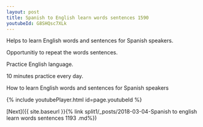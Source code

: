 ```yaml
---
layout: post
title: Spanish to English learn words sentences 1590 
youtubeId: G8SHQsc7XLk
---
```

 
 
Helps to learn English words and sentences for Spanish speakers.

Opportunitiy to repeat the words sentences. 

Practice English language. 
 
10 minutes practice every day. 
 
How to learn English words and sentences for Spanish speakers 
 
{% include youtubePlayer.html id=page.youtubeId %}
 
 
[Next]({{ site.baseurl }}{% link  split1/_posts/2018-03-04-Spanish to english learn words sentences 1193 .md%})
 
